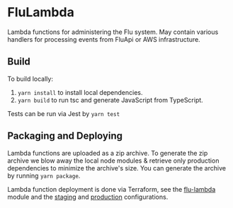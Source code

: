 # FluLambda

Lambda functions for administering the Flu system.  May contain various handlers for processing events from FluApi or AWS infrastructure.

## Build

To build locally:

1. `yarn install` to install local dependencies.
2. `yarn build` to run tsc and generate JavaScript from TypeScript.

Tests can be run via Jest by `yarn test`

## Packaging and Deploying

Lambda functions are uploaded as a zip archive.  To generate the zip archive we blow away the local node modules & retrieve only production dependencies to minimize the archive's size.  You can generate the archive by running `yarn package`.

Lambda function deployment is done via Terraform, see the [flu-lambda](https://github.com/AudereNow/audere/tree/master/terraform/modules/flu-lambda) module and the [staging](https://github.com/AudereNow/audere/tree/master/terraform/flu/lambda-staging) and [production](https://github.com/AudereNow/audere/tree/master/terraform/flu/lambda-production) configurations.
